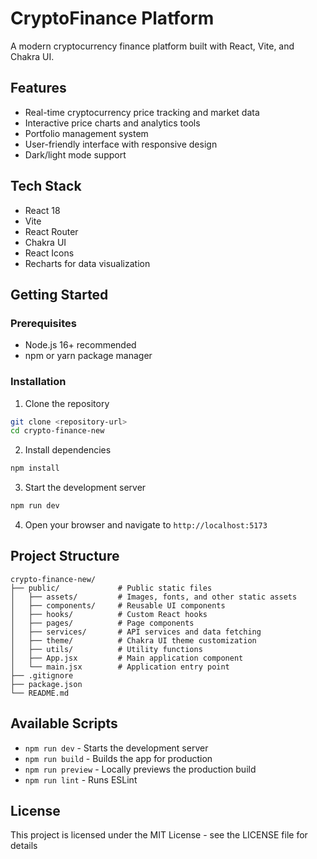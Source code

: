 # CryptoFinance Platform

A modern cryptocurrency finance platform built with React, Vite, and Chakra UI.

## Features

- Real-time cryptocurrency price tracking and market data
- Interactive price charts and analytics tools
- Portfolio management system
- User-friendly interface with responsive design
- Dark/light mode support

## Tech Stack

- React 18
- Vite
- React Router
- Chakra UI
- React Icons
- Recharts for data visualization

## Getting Started

### Prerequisites

- Node.js 16+ recommended
- npm or yarn package manager

### Installation

1. Clone the repository
```bash
git clone <repository-url>
cd crypto-finance-new
```

2. Install dependencies
```bash
npm install
```

3. Start the development server
```bash
npm run dev
```

4. Open your browser and navigate to `http://localhost:5173`

## Project Structure

```
crypto-finance-new/
├── public/             # Public static files
│   ├── assets/         # Images, fonts, and other static assets
│   ├── components/     # Reusable UI components
│   ├── hooks/          # Custom React hooks
│   ├── pages/          # Page components
│   ├── services/       # API services and data fetching
│   ├── theme/          # Chakra UI theme customization
│   ├── utils/          # Utility functions
│   ├── App.jsx         # Main application component
│   └── main.jsx        # Application entry point
├── .gitignore
├── package.json
└── README.md
```

## Available Scripts

- `npm run dev` - Starts the development server
- `npm run build` - Builds the app for production
- `npm run preview` - Locally previews the production build
- `npm run lint` - Runs ESLint

## License

This project is licensed under the MIT License - see the LICENSE file for details
